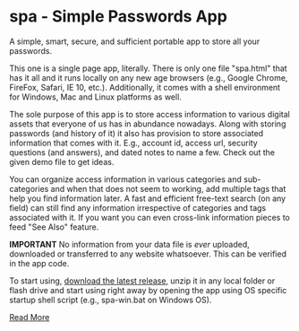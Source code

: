 spa - Simple Passwords App
===

A simple, smart, secure, and sufficient portable app to store all your passwords.

This one is a single page app, literally. There is only one file "spa.html" that has it all and it runs locally on any new age browsers (e.g., Google Chrome, FireFox, Safari, IE 10, etc.). Additionally, it comes with a shell environment for Windows, Mac and Linux platforms as well. 

The sole purpose of this app is to store access information to various digital assets that everyone of us has in abundance nowadays. Along with storing passwords (and history of it) it also has provision to store associated information that comes with it. E.g., account id, access url, security questions (and answers), and dated notes to name a few. Check out the given demo file to get ideas.

You can organize access information in various categories and sub-categories and when that does not seem to working, add multiple tags that help you find information later. A fast and efficient free-text search (on any field) can still find any information irrespective of categories and tags associated with it. If you want you can even cross-link information pieces to feed "See Also" feature. 

**IMPORTANT** No information from your data file is *ever* uploaded, downloaded or transferred to any website whatsoever. This can be verified in the app code.

To start using, [download the latest release](https://github.com/vikasburman/spa/releases/tag/v0.9.0), unzip it in any local folder or flash drive and start using right away by opening the app using OS specific startup shell script (e.g., spa-win.bat on Windows OS).

[Read More](https://github.com/vikasburman/spa/wiki)